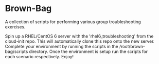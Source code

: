 # Brown-Bag
A collection of scripts for performing various group troubleshooting exercises.

Spin up a RHEL/CentOS 6 server with the 'rhel6_troubleshooting' from the cloud-init repo. This will automatically clone this repo onto the new server.
Complete your environment by running the scripts in the /root/brown-bag/scripts directory. Once the environment is setup run the scripts for each scenario respectively.
Enjoy!
